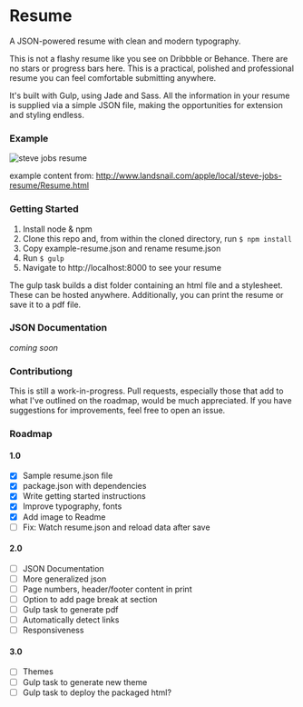 # Resume
A JSON-powered resume with clean and modern typography.

This is not a flashy resume like you see on Dribbble or Behance. There are no stars or progress bars here. This is a practical, polished and professional resume you can feel comfortable submitting anywhere.

It's built with Gulp, using Jade and Sass. All the information in your resume is supplied via a simple JSON file, making the opportunities for extension and styling endless.

### Example

![steve jobs resume](https://cloud.githubusercontent.com/assets/792845/6216250/f4a38566-b5bc-11e4-9d67-5da936e387c7.png)

example content from: http://www.landsnail.com/apple/local/steve-jobs-resume/Resume.html

### Getting Started
1. Install node & npm
2. Clone this repo and, from within the cloned directory, run `$ npm install`
3. Copy example-resume.json and rename resume.json
4. Run `$ gulp`
5. Navigate to http://localhost:8000 to see your resume

The gulp task builds a dist folder containing an html file and a stylesheet. These can be hosted anywhere. Additionally, you can print the resume or save it to a pdf file.


### JSON Documentation
*coming soon*

### Contributiong
This is still a work-in-progress. Pull requests, especially those that add to what I've outlined on the roadmap, would be much appreciated. If you have suggestions for improvements, feel free to open an issue.

### Roadmap
#### 1.0
- [x] Sample resume.json file
- [x] package.json with dependencies
- [x] Write getting started instructions
- [x] Improve typography, fonts
- [x] Add image to Readme
- [ ] Fix: Watch resume.json and reload data after save

#### 2.0
- [ ] JSON Documentation
- [ ] More generalized json
- [ ] Page numbers, header/footer content in print
- [ ] Option to add page break at section
- [ ] Gulp task to generate pdf
- [ ] Automatically detect links
- [ ] Responsiveness

#### 3.0
- [ ] Themes
- [ ] Gulp task to generate new theme
- [ ] Gulp task to deploy the packaged html?
